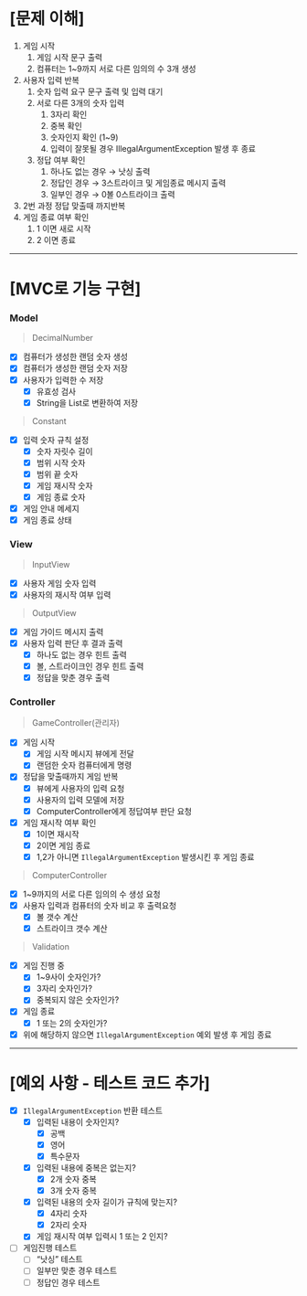 # [문제 이해]

1. 게임 시작
    1. 게임 시작 문구 출력
    2. 컴퓨터는 1~9까지 서로 다른 임의의 수 3개 생성
2. 사용자 입력 반복
    1. 숫자 입력 요구 문구 출력 및 입력 대기
    2. 서로 다른 3개의 숫자 입력
        1. 3자리 확인
        2. 중복 확인
        3. 숫자인지 확인 (1~9)
        4. 입력이 잘못될 경우 IllegalArgumentException 발생 후 종료
    3. 정답 여부 확인
        1. 하나도 없는 경우 → 낫싱 출력
        2. 정답인 경우 → 3스트라이크 및 게임종료 메시지 출력
        3. 일부인 경우 → 0볼 0스트라이크 출력
3. 2번 과정 정답 맞출때 까지반복
4. 게임 종료 여부 확인
    1. 1 이면 새로 시작
    2. 2 이면 종료

---

# [MVC로 기능 구현]

### Model

> DecimalNumber
>

- [x]  컴퓨터가 생성한 랜덤 숫자 생성
- [x]  컴퓨터가 생성한 랜덤 숫자 저장
- [x]  사용자가 입력한 수 저장
    - [x]  유효성 검사
    - [x]  String을 List로 변환하여 저장

> Constant
>

- [x]  입력 숫자 규칙 설정
    - [x]  숫자 자릿수 길이
    - [x]  범위 시작 숫자
    - [x]  범위 끝 숫자
    - [x]  게임 재시작 숫자
    - [x]  게임 종료 숫자
- [x]  게임 안내 메세지
- [x]  게임 종료 상태

### View

> InputView
>

- [x]  사용자 게임 숫자 입력
- [x]  사용자의 재시작 여부 입력

> OutputView
>

- [x]  게임 가이드 메시지 출력
- [x]  사용자 입력 판단 후 결과 출력
    - [x]  하나도 없는 경우 힌트 출력
    - [x]  볼, 스트라이크인 경우 힌트 출력
    - [x]  정답을 맞춘 경우 출력

### Controller

> GameController(관리자)
>

- [x]  게임 시작
    - [x]  게임 시작 메시지 뷰에게 전달
    - [x]  랜덤한 숫자 컴퓨터에게 명령
- [x]  정답을 맞출때까지 게임 반복
    - [x]  뷰에게 사용자의 입력 요청
    - [x]  사용자의 입력 모델에 저장
    - [x]  ComputerController에게 정답여부 판단 요청
- [x]  게임 재시작 여부 확인
    - [x]  1이면 재시작
    - [x]  2이면 게임 종료
    - [x]  1,2가 아니면 `IllegalArgumentException` 발생시킨 후 게임 종료

> ComputerController
>

- [x]  1~9까지의 서로 다른 임의의 수 생성 요청
- [x]  사용자 입력과 컴퓨터의 숫자 비교 후 출력요청
    - [x]  볼 갯수 계산
    - [x]  스트라이크 갯수 계산

> Validation
>

- [x]  게임 진행 중
    - [x]  1~9사이 숫자인가?
    - [x]  3자리 숫자인가?
    - [x]  중복되지 않은 숫자인가?
- [x]  게임 종료
    - [x]  1 또는 2의 숫자인가?
- [x]  위에 해당하지 않으면 `IllegalArgumentException` 예외 발생 후 게임 종료

---

# [예외 사항 - 테스트 코드 추가]

- [x]  `IllegalArgumentException` 반환 테스트
    - [x]  입력된 내용이 숫자인지?
        - [x]  공백
        - [x]  영어
        - [x]  특수문자
    - [x]  입력된 내용에 중복은 없는지?
        - [x]  2개 숫자 중복
        - [x]  3개 숫자 중복
    - [x]  입력된 내용의 숫자 길이가 규칙에 맞는지?
        - [x]  4자리 숫자
        - [x]  2자리 숫자
    - [x]  게임 재시작 여부 입력시 1 또는 2 인지?
- [ ]  게임진행 테스트
    - [ ]  “낫싱” 테스트
    - [ ]  일부만 맞춘 경우 테스트
    - [ ]  정답인 경우 테스트
